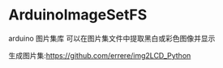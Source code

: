 # ArduinoImageSetFS
arduino 图片集库
可以在图片集文件中提取黑白或彩色图像并显示

生成图片集:https://github.com/errere/img2LCD_Python
